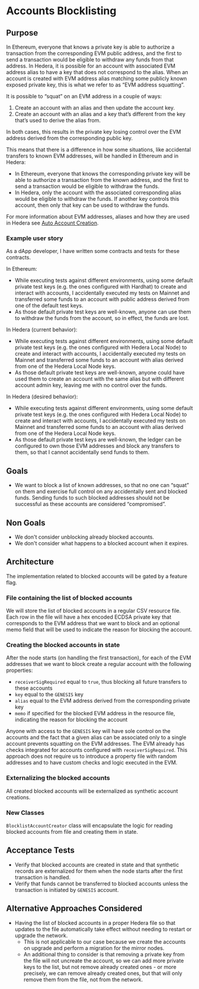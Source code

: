 # Accounts Blocklisting

## Purpose

In Ethereum, everyone that knows a private key is able to authorize a transaction from the corresponding EVM public address, and the first to send a transaction would be eligible to withdraw any funds from that address.
In Hedera, it is possible for an account with associated EVM address alias to have a key that does not correspond to the alias. When an account is created with EVM address alias matching some publicly known exposed private key, this is what we refer to as “EVM address squatting”.

It is possible to “squat” on an EVM address in a couple of ways:
1. Create an account with an alias and then update the account key.
2. Create an account with an alias and a key that’s different from the key that’s used to derive the alias from.

In both cases, this results in the private key losing control over the EVM address derived from the corresponding public key.

This means that there is a difference in how some situations, like accidental transfers to known EVM addresses, will be handled in Ethereum and in Hedera:
- In Ethereum, everyone that knows the corresponding private key will be able to authorize a transaction from the known address, and the first to send a transaction would be eligible to withdraw the funds.
- In Hedera, only the account with the associated corresponding alias would be eligible to withdraw the funds. If another key controls this account, then only that key can be used to withdraw the funds.

For more information about EVM addresses, aliases and how they are used in Hedera see [Auto Account Creation](https://docs.hedera.com/hedera/core-concepts/accounts/auto-account-creation).

### Example user story

As a dApp developer, I have written some contracts and tests for these contracts.

In Ethereum:
- While executing tests against different environments, using some default private test keys (e.g. the ones configured with Hardhat) to create and interact with accounts, I accidentally executed my tests on Mainnet and transferred some funds to an account with public address derived from one of the default test keys.
- As those default private test keys are well-known, anyone can use them to withdraw the funds from the account, so in effect, the funds are lost.

In Hedera (current behavior):
- While executing tests against different environments, using some default private test keys (e.g. the ones configured with Hedera Local Node) to create and interact with accounts, I accidentally executed my tests on Mainnet and transferred some funds to an account with alias derived from one of the Hedera Local Node keys.
- As those default private test keys are well-known, anyone could have used them to create an account with the same alias but with different account admin key, leaving me with no control over the funds.

In Hedera (desired behavior):
- While executing tests against different environments, using some default private test keys (e.g. the ones configured with Hedera Local Node) to create and interact with accounts, I accidentally executed my tests on Mainnet and transferred some funds to an account with alias derived from one of the Hedera Local Node keys.
- As those default private test keys are well-known, the ledger can be configured to own those EVM addresses and block any transfers to them, so that I cannot accidentally send funds to them.

## Goals

- We want to block a list of known addresses, so that no one can “squat” on them and exercise full control on any accidentally sent and blocked funds. Sending funds to such blocked addresses should not be successful as these accounts are considered “compromised”.

## Non Goals

- We don't consider unblocking already blocked accounts.
- We don't consider what happens to a blocked account when it expires.

## Architecture

The implementation related to blocked accounts will be gated by a feature flag.

### File containing the list of blocked accounts
We will store the list of blocked accounts in a regular CSV resource file.
Each row in the file will have a hex encoded ECDSA private key that corresponds to the EVM address that we want to block and an optional memo field that will be used to indicate the reason for blocking the account.

### Creating the blocked accounts in state
After the node starts (on handling the first transaction), for each of the EVM addresses that we want to block create a regular account with the following properties:
- `receiverSigRequired` equal to `true`, thus blocking all future transfers to these accounts
- `key` equal to the `GENESIS` key
- `alias` equal to the EVM address derived from the corresponding private key
- `memo` if specified for the blocked EVM address in the resource file, indicating the reason for blocking the account

Anyone with access to the `GENESIS` key will have sole control on the accounts and the fact that a given alias can be associated only to a single account prevents squatting on the EVM addresses.
The EVM already has checks integrated for accounts configured with `receiverSigRequired`.
This approach does not require us to introduce a property file with random addresses and to have custom checks and logic executed in the EVM.

### Externalizing the blocked accounts
All created blocked accounts will be externalized as synthetic account creations.

### New Classes
`BlocklistAccountCreator` class will encapsulate the logic for reading blocked accounts from file and creating them in state.

## Acceptance Tests

* Verify that blocked accounts are created in state and that synthetic records are externalized for them when the node starts after the first transaction is handled.
* Verify that funds cannot be transferred to blocked accounts unless the transaction is initiated by `GENESIS` account.

## Alternative Approaches Considered
* Having the list of blocked accounts in a proper Hedera file so that updates to the file automatically take effect without needing to restart or upgrade the network.
  * This is not applicable to our case because we create the accounts on upgrade and perform a migration for the mirror nodes.
  * An additional thing to consider is that removing a private key from the file will not uncreate the account, so we can add more private keys to the list, but not remove already created ones - or more precisely, we can remove already created ones, but that will only remove them from the file, not from the network.
